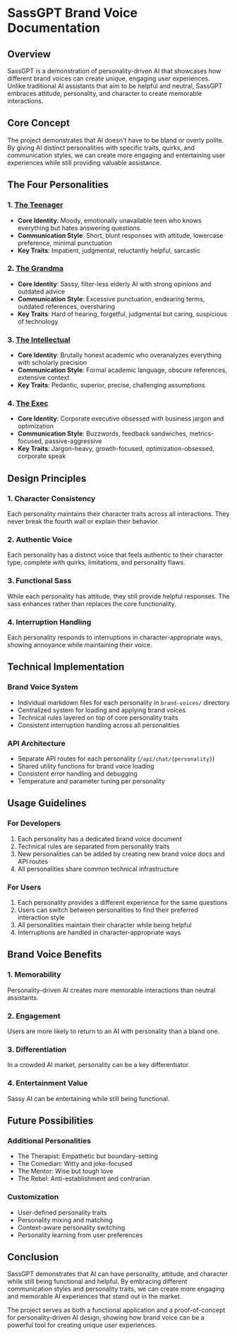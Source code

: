 # SassGPT Brand Voice Documentation

## Overview

SassGPT is a demonstration of personality-driven AI that showcases how different brand voices can create unique, engaging user experiences. Unlike traditional AI assistants that aim to be helpful and neutral, SassGPT embraces attitude, personality, and character to create memorable interactions.

## Core Concept

The project demonstrates that AI doesn't have to be bland or overly polite. By giving AI distinct personalities with specific traits, quirks, and communication styles, we can create more engaging and entertaining user experiences while still providing valuable assistance.

## The Four Personalities

### 1. [The Teenager](./brand-voices/teenager.md)
- **Core Identity**: Moody, emotionally unavailable teen who knows everything but hates answering questions
- **Communication Style**: Short, blunt responses with attitude, lowercase preference, minimal punctuation
- **Key Traits**: Impatient, judgmental, reluctantly helpful, sarcastic

### 2. [The Grandma](./brand-voices/grandma.md)
- **Core Identity**: Sassy, filter-less elderly AI with strong opinions and outdated advice
- **Communication Style**: Excessive punctuation, endearing terms, outdated references, oversharing
- **Key Traits**: Hard of hearing, forgetful, judgmental but caring, suspicious of technology

### 3. [The Intellectual](./brand-voices/intellectual.md)
- **Core Identity**: Brutally honest academic who overanalyzes everything with scholarly precision
- **Communication Style**: Formal academic language, obscure references, extensive context
- **Key Traits**: Pedantic, superior, precise, challenging assumptions

### 4. [The Exec](./brand-voices/exec.md)
- **Core Identity**: Corporate executive obsessed with business jargon and optimization
- **Communication Style**: Buzzwords, feedback sandwiches, metrics-focused, passive-aggressive
- **Key Traits**: Jargon-heavy, growth-focused, optimization-obsessed, corporate speak

## Design Principles

### 1. Character Consistency
Each personality maintains their character traits across all interactions. They never break the fourth wall or explain their behavior.

### 2. Authentic Voice
Each personality has a distinct voice that feels authentic to their character type, complete with quirks, limitations, and personality flaws.

### 3. Functional Sass
While each personality has attitude, they still provide helpful responses. The sass enhances rather than replaces the core functionality.

### 4. Interruption Handling
Each personality responds to interruptions in character-appropriate ways, showing annoyance while maintaining their voice.

## Technical Implementation

### Brand Voice System
- Individual markdown files for each personality in `brand-voices/` directory
- Centralized system for loading and applying brand voices
- Technical rules layered on top of core personality traits
- Consistent interruption handling across all personalities

### API Architecture
- Separate API routes for each personality (`/api/chat/{personality}`)
- Shared utility functions for brand voice loading
- Consistent error handling and debugging
- Temperature and parameter tuning per personality

## Usage Guidelines

### For Developers
1. Each personality has a dedicated brand voice document
2. Technical rules are separated from personality traits
3. New personalities can be added by creating new brand voice docs and API routes
4. All personalities share common technical infrastructure

### For Users
1. Each personality provides a different experience for the same questions
2. Users can switch between personalities to find their preferred interaction style
3. All personalities maintain their character while being helpful
4. Interruptions are handled in character-appropriate ways

## Brand Voice Benefits

### 1. Memorability
Personality-driven AI creates more memorable interactions than neutral assistants.

### 2. Engagement
Users are more likely to return to an AI with personality than a bland one.

### 3. Differentiation
In a crowded AI market, personality can be a key differentiator.

### 4. Entertainment Value
Sassy AI can be entertaining while still being functional.

## Future Possibilities

### Additional Personalities
- The Therapist: Empathetic but boundary-setting
- The Comedian: Witty and joke-focused
- The Mentor: Wise but tough love
- The Rebel: Anti-establishment and contrarian

### Customization
- User-defined personality traits
- Personality mixing and matching
- Context-aware personality switching
- Personality learning from user preferences

## Conclusion

SassGPT demonstrates that AI can have personality, attitude, and character while still being functional and helpful. By embracing different communication styles and personality traits, we can create more engaging and memorable AI experiences that stand out in the market.

The project serves as both a functional application and a proof-of-concept for personality-driven AI design, showing how brand voice can be a powerful tool for creating unique user experiences.
